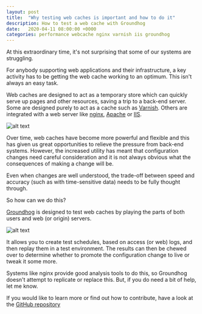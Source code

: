 ```yaml
---
layout: post
title:  "Why testing web caches is important and how to do it"
description: How to test a web cache with Groundhog
date:   2020-04-11 08:00:00 +0000
categories: performance webcache nginx varnish iis groundhog
---
```


At this extraordinary time, it's not surprising that some of our systems are struggling.

For anybody supporting web applications and their infrastructure, a key activity has to be getting the web cache working to an optimum. This isn't always an easy task.

Web caches are designed to act as a temporary store which can quickly serve up pages and other resources, saving a trip to a back-end server. Some are designed purely to act as a cache such as [Varnish](https://varnish-cache.org/). Others are integrated with a web server like [nginx](htps://nginx.org), [Apache](https://httpd.apache.org/docs/2.4/mod/mod_cache.html) or [IIS](https://www.iis.net/overview/reliability/dynamiccachingandcompression).

![alt text](../../images/web_cache_model.png "web cache in action")


Over time, web caches have become more powerful and flexible and this has given us great opportunities to relieve the pressure from back-end systems. However, the increased utility has meant that configuration changes need careful consideration and it is not always obvious what the consequences of making a change will be.

Even when changes are well understood, the trade-off between speed and accuracy (such as with time-sensitive data) needs to be fully thought through.

So how can we do this?

[Groundhog](https://howardosborne.github.io/groundhog) is designed to test web caches by playing the parts of both users and web (or origin) servers.

![alt text](../../images/groundhog_in_action.png "groundhog in action")

It allows you to create test schedules, based on access (or web) logs, and then replay them in a test environment. The results can then be chewed over to determine whether to promote the configuration change to live or tweak it some more.

Systems like nginx provide good analysis tools to do this, so Groundhog doesn't attempt to replicate or replace this. But, if you do need a bit of help, let me know.

If you would like to learn more or find out how to contribute, have a look at the [GitHub repository](https://howardosborne.github.io/groundhog/)